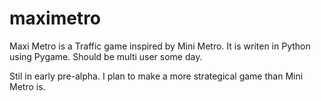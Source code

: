maximetro
=========

Maxi Metro is a Traffic game inspired by Mini Metro. 
It is writen in Python using Pygame. Should be multi user some day.

Stil in early pre-alpha. I plan to make a more strategical game than
Mini Metro is.

